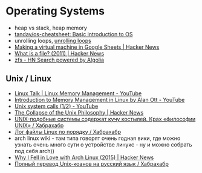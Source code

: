 # Operating Systems
- heap vs stack, heap memory
- [tandav/os-cheatsheet: Basic introduction to OS](https://github.com/tandav/os-cheatsheet)
- unrolling loops, [unrolling loops](https://hn.algolia.com/?query=&sort=byPopularity&prefix&page=0&dateRange=all&type=story)
- [Making a virtual machine in Google Sheets | Hacker News](https://news.ycombinator.com/item?id=14701460)
- [What is a file? (2011) | Hacker News](https://news.ycombinator.com/item?id=14675613)
- [zfs - HN Search powered by Algolia](https://hn.algolia.com/?query=zfs&sort=byPopularity&prefix&page=0&dateRange=all&type=story)

## Unix / Linux
- [Linux Talk | Linux Memory Management - YouTube](https://www.youtube.com/watch?v=WeujdYCRrYM)
- [Introduction to Memory Management in Linux by Alan Ott - YouTube](https://www.youtube.com/watch?v=EWwfMM2AW9g)
- [Unix system calls (1/2) - YouTube](https://www.youtube.com/watch?v=xHu7qI1gDPA)
- [The Collapse of the Unix Philosophy | Hacker News](https://news.ycombinator.com/item?id=13777077)
- [UNIX-подобные системы содержат кучу костылей. Крах «философии UNIX» / Хабрахабр](https://habrahabr.ru/post/321652/)
- [Лог файлы Linux по порядку / Хабрахабр](https://habrahabr.ru/post/332502/)
- arch linux wiki - там типа говорят очень годная вики, где можно узнать очень много сути о устройстве линукс - ну и можно собрать под себя arch))
- [Why I Fell in Love with Arch Linux (2015) | Hacker News](https://news.ycombinator.com/item?id=15245954)
- [Полный перевод Unix-коанов на русский язык / Хабрахабр](https://habrahabr.ru/post/273023/)

